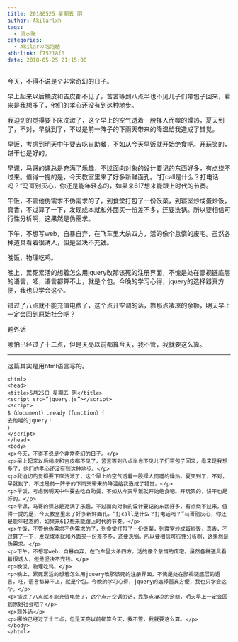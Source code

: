 ```yaml
---
title: 20180525 星期五 阴
author: Akilarlxh
tags:
  - 流水账
categories:
  - Akilarの泡泡糖
abbrlink: f75218f0
date: 2018-05-25 21:15:00
---
```

<html>
<head>
<title>5月25日 星期五 阴</title>
<script src=“jquery.js”></script>
<script>
$（document）.ready（function）｛
去他喵的jquery！
｝
</script>
</head>
<body>
<p>今天，不得不说是个非常奇幻的日子。</p>
<p>早上起来以后楠皮和吉皮都不见了，苦苦等到八点半也不见儿子们带包子回来，看来是我想多了，他们的孝心还没有到这种地步。</p>
<p>我迫切的觉得要下床洗漱了，这个早上的空气透着一股择人而噬的燥热，夏天到了，不对，早就到了，不过是前一阵子的下雨天带来的降温给我造成了错觉。</p>
<p>早饭，考虑到明天中午要去吃自助餐，不如从今天早饭就开始绝食吧。开玩笑的，饼干也是好的。</p>
<p>早课，马哥的课总是充满了乐趣，不过面向对象的设计要记的东西好多，有点绕不过来。值得一提的是，今天教室里来了好多新鲜面孔。“打call是什么？打电话吗？”马哥别灰心，你还是能年轻态的，如果来617想来能跟上时代的节奏。</p>
<p>午饭，不管他伪需求不伪需求的了，到食堂打包了一份饭菜，到寝室炒成蛋炒饭，真香，不过算了一下，发现成本就和外面买一份差不多，还要洗锅。所以要相信可行性分析啊，这果然是伪需求。</p>
<p>下午，不想写web，自暴自弃，在飞车里大杀四方，活的像个怠惰的废宅。虽然各种道具看着很诱人，但是坚决不充钱。</p>
<p>晚饭，物理吃鸡。</p>
<p>晚上，累死累活的想着怎么用jquery改那该死的注册界面，不愧是处在鄙视链底层的语言，呸，语言都算不上，就是个包。今晚的学习心得，jquery的选择器真方便，我也只学会这个。</p>
<p>错过了八点就不能充值电费了，这个点开空调的话，靠那点凄凉的余额，明天早上一定会回到原始社会吧？</p>
<p>题外话</p>
<p>哪怕已经过了十二点，但是天亮以前都算今天，我不管，我就要这么算。</p>
</body>
</html>

---
这篇其实是用html语言写的。
```
<html>
<head>
<title>5月25日 星期五 阴</title>
<script src=“jquery.js”></script>
<script>
$（document）.ready（function）｛
去他喵的jquery！
｝
</script>
</head>
<body>
<p>今天，不得不说是个非常奇幻的日子。</p>
<p>早上起来以后楠皮和吉皮都不见了，苦苦等到八点半也不见儿子们带包子回来，看来是我想多了，他们的孝心还没有到这种地步。</p>
<p>我迫切的觉得要下床洗漱了，这个早上的空气透着一股择人而噬的燥热，夏天到了，不对，早就到了，不过是前一阵子的下雨天带来的降温给我造成了错觉。</p>
<p>早饭，考虑到明天中午要去吃自助餐，不如从今天早饭就开始绝食吧。开玩笑的，饼干也是好的。</p>
<p>早课，马哥的课总是充满了乐趣，不过面向对象的设计要记的东西好多，有点绕不过来。值得一提的是，今天教室里来了好多新鲜面孔。“打call是什么？打电话吗？”马哥别灰心，你还是能年轻态的，如果来617想来能跟上时代的节奏。</p>
<p>午饭，不管他伪需求不伪需求的了，到食堂打包了一份饭菜，到寝室炒成蛋炒饭，真香，不过算了一下，发现成本就和外面买一份差不多，还要洗锅。所以要相信可行性分析啊，这果然是伪需求。</p>
<p>下午，不想写web，自暴自弃，在飞车里大杀四方，活的像个怠惰的废宅。虽然各种道具看着很诱人，但是坚决不充钱。</p>
<p>晚饭，物理吃鸡。</p>
<p>晚上，累死累活的想着怎么用jquery改那该死的注册界面，不愧是处在鄙视链底层的语言，呸，语言都算不上，就是个包。今晚的学习心得，jquery的选择器真方便，我也只学会这个。</p>
<p>错过了八点就不能充值电费了，这个点开空调的话，靠那点凄凉的余额，明天早上一定会回到原始社会吧？</p>
<p>题外话</p>
<p>哪怕已经过了十二点，但是天亮以前都算今天，我不管，我就要这么算。</p>
</body>
</html>
```